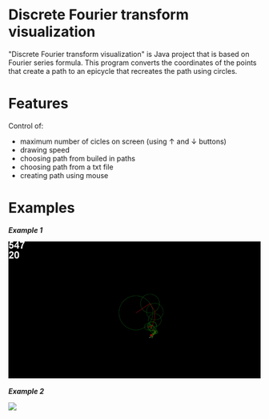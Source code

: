 # Discrete Fourier transform visualization


"Discrete Fourier transform visualization" is Java project that is based on Fourier series formula. This program converts the coordinates of the points that create a path
to an epicycle that recreates the path using circles.

# Features
Control of:
  - maximum number of cicles on screen (using ↑ and ↓ buttons)
  - drawing speed
  - choosing path from builed in paths
  - choosing path from a txt file
  - creating path using mouse
  

# Examples
***Example 1***

![](Examples/DFT1.gif)

***Example 2***

![](Examples/DFT2.gif)

